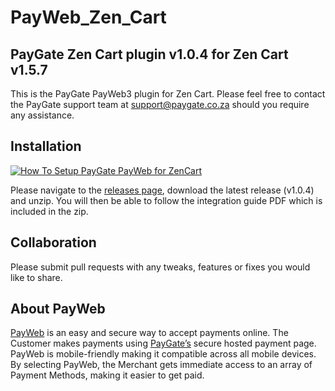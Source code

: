 # PayWeb_Zen_Cart
## PayGate Zen Cart plugin v1.0.4 for Zen Cart v1.5.7

This is the PayGate PayWeb3 plugin for Zen Cart. Please feel free to contact the PayGate support team at support@paygate.co.za should you require any assistance.

## Installation
[![How To Setup PayGate PayWeb for ZenCart](https://appinlet.com/wp-content/uploads/2021/01/How-To-Setup-PayGate-PayWeb-for-ZenCart.jpg)](http://www.youtube.com/watch?v=AUGkcxVzeFo "How To Setup PayGate PayWeb for ZenCart")

Please navigate to the [releases page](https://github.com/PayGate/PayWeb_Zen_Cart/releases), download the latest release (v1.0.4) and unzip. You will then be able to follow the integration guide PDF which is included in the zip.

## Collaboration

Please submit pull requests with any tweaks, features or fixes you would like to share.

## About PayWeb

[PayWeb](https://www.paygate.co.za/paygate-products/payweb/) is an easy and secure way to accept payments online. The Customer makes payments using [PayGate’s](https://www.paygate.co.za/) secure hosted payment page. PayWeb is mobile-friendly making it compatible across all mobile devices. By selecting PayWeb, the Merchant gets immediate access to an array of Payment Methods, making it easier to get paid.
